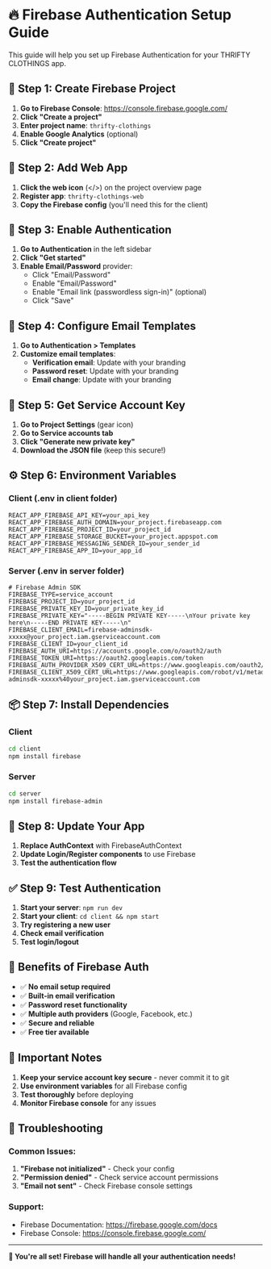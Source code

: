 # 🔥 Firebase Authentication Setup Guide

This guide will help you set up Firebase Authentication for your THRIFTY CLOTHINGS app.

## 🚀 Step 1: Create Firebase Project

1. **Go to Firebase Console**: https://console.firebase.google.com/
2. **Click "Create a project"**
3. **Enter project name**: `thrifty-clothings`
4. **Enable Google Analytics** (optional)
5. **Click "Create project"**

## 📱 Step 2: Add Web App

1. **Click the web icon** (</>) on the project overview page
2. **Register app**: `thrifty-clothings-web`
3. **Copy the Firebase config** (you'll need this for the client)

## 🔐 Step 3: Enable Authentication

1. **Go to Authentication** in the left sidebar
2. **Click "Get started"**
3. **Enable Email/Password** provider:
   - Click "Email/Password"
   - Enable "Email/Password"
   - Enable "Email link (passwordless sign-in)" (optional)
   - Click "Save"

## 📧 Step 4: Configure Email Templates

1. **Go to Authentication > Templates**
2. **Customize email templates**:
   - **Verification email**: Update with your branding
   - **Password reset**: Update with your branding
   - **Email change**: Update with your branding

## 🔑 Step 5: Get Service Account Key

1. **Go to Project Settings** (gear icon)
2. **Go to Service accounts tab**
3. **Click "Generate new private key"**
4. **Download the JSON file** (keep this secure!)

## ⚙️ Step 6: Environment Variables

### Client (.env in client folder)
```env
REACT_APP_FIREBASE_API_KEY=your_api_key
REACT_APP_FIREBASE_AUTH_DOMAIN=your_project.firebaseapp.com
REACT_APP_FIREBASE_PROJECT_ID=your_project_id
REACT_APP_FIREBASE_STORAGE_BUCKET=your_project.appspot.com
REACT_APP_FIREBASE_MESSAGING_SENDER_ID=your_sender_id
REACT_APP_FIREBASE_APP_ID=your_app_id
```

### Server (.env in server folder)
```env
# Firebase Admin SDK
FIREBASE_TYPE=service_account
FIREBASE_PROJECT_ID=your_project_id
FIREBASE_PRIVATE_KEY_ID=your_private_key_id
FIREBASE_PRIVATE_KEY="-----BEGIN PRIVATE KEY-----\nYour private key here\n-----END PRIVATE KEY-----\n"
FIREBASE_CLIENT_EMAIL=firebase-adminsdk-xxxxx@your_project.iam.gserviceaccount.com
FIREBASE_CLIENT_ID=your_client_id
FIREBASE_AUTH_URI=https://accounts.google.com/o/oauth2/auth
FIREBASE_TOKEN_URI=https://oauth2.googleapis.com/token
FIREBASE_AUTH_PROVIDER_X509_CERT_URL=https://www.googleapis.com/oauth2/v1/certs
FIREBASE_CLIENT_X509_CERT_URL=https://www.googleapis.com/robot/v1/metadata/x509/firebase-adminsdk-xxxxx%40your_project.iam.gserviceaccount.com
```

## 📦 Step 7: Install Dependencies

### Client
```bash
cd client
npm install firebase
```

### Server
```bash
cd server
npm install firebase-admin
```

## 🔄 Step 8: Update Your App

1. **Replace AuthContext** with FirebaseAuthContext
2. **Update Login/Register components** to use Firebase
3. **Test the authentication flow**

## ✅ Step 9: Test Authentication

1. **Start your server**: `npm run dev`
2. **Start your client**: `cd client && npm start`
3. **Try registering a new user**
4. **Check email verification**
5. **Test login/logout**

## 🎯 Benefits of Firebase Auth

- ✅ **No email setup required**
- ✅ **Built-in email verification**
- ✅ **Password reset functionality**
- ✅ **Multiple auth providers** (Google, Facebook, etc.)
- ✅ **Secure and reliable**
- ✅ **Free tier available**

## 🚨 Important Notes

1. **Keep your service account key secure** - never commit it to git
2. **Use environment variables** for all Firebase config
3. **Test thoroughly** before deploying
4. **Monitor Firebase console** for any issues

## 🔧 Troubleshooting

### Common Issues:
1. **"Firebase not initialized"** - Check your config
2. **"Permission denied"** - Check service account permissions
3. **"Email not sent"** - Check Firebase console settings

### Support:
- Firebase Documentation: https://firebase.google.com/docs
- Firebase Console: https://console.firebase.google.com/

---

**🎉 You're all set! Firebase will handle all your authentication needs!**

